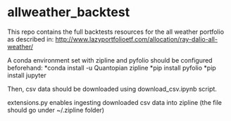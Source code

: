 # allweather_backtest

This repo contains the full backtests resources for the all weather portfolio as described in: http://www.lazyportfolioetf.com/allocation/ray-dalio-all-weather/

A conda environment set with zipline and pyfolio should be configured beforehand:
*conda install -u Quantopian zipline
*pip install pyfolio
*pip install jupyter

Then, csv data should be downloaded using download_csv.ipynb script.

extensions.py enables ingesting downloaded csv data into zipline (the file should go under ~/.zipline folder)
